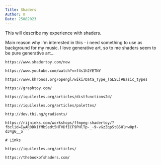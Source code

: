```yaml
---
Title: Shaders
Author: m
Date: 25082023
---
```


This will describe my experience with shaders.

Main reason why i'm interested in this - i need something to use as background for my music. I love generative art, so to me shaders seem to be pure generative art...


```
https://www.shadertoy.com/new

https://www.youtube.com/watch?v=f4s1h2YETNY

https://www.khronos.org/opengl/wiki/Data_Type_(GLSL)#Basic_types

https://graphtoy.com/

https://iquilezles.org/articles/distfunctions2d/

https://iquilezles.org/articles/palettes/

http://dev.thi.ng/gradients/

https://rijnieks.com/workshops/ffmpeg-shadertoy/?fbclid=IwAR0DkIfMbSedt5HTVDfICF9PHlTp-_-9-vGzZqpStBSHlnw8pf-dJ4g6__o```

# Links

https://iquilezles.org/articles/

https://thebookofshaders.com/
